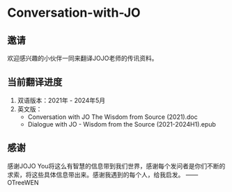 # Conversation-with-JO

## 邀请 
欢迎感兴趣的小伙伴一同来翻译JOJO老师的传讯资料。

## 当前翻译进度
1. 双语版本：2021年 - 2024年5月
2. 英文版：
   - Conversation with JO The Wisdom from Source (2021).doc
   - Dialogue with JO - Wisdom from the Source (2021-2024H1).epub

## 感谢
感谢JOJO You将这么有智慧的信息带到我们世界，感谢每个发问者是你们不断的求索，将这些具体信息带出来。感谢我遇到的每个人，给我启发。 ——OTreeWEN

